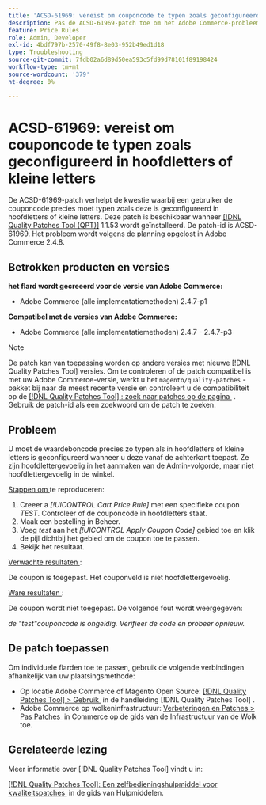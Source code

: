 ```yaml
---
title: 'ACSD-61969: vereist om couponcode te typen zoals geconfigureerd in hoofdletters of kleine letters'
description: Pas de ACSD-61969-patch toe om het Adobe Commerce-probleem op te lossen waarbij een gebruiker de couponcode precies moet typen zoals dit is geconfigureerd in hoofdletters of kleine letters.
feature: Price Rules
role: Admin, Developer
exl-id: 4bdf797b-2570-49f8-8e03-952b49ed1d18
type: Troubleshooting
source-git-commit: 7fdb02a6d89d50ea593c5fd99d78101f89198424
workflow-type: tm+mt
source-wordcount: '379'
ht-degree: 0%

---
```


# ACSD-61969: vereist om couponcode te typen zoals geconfigureerd in hoofdletters of kleine letters

De ACSD-61969-patch verhelpt de kwestie waarbij een gebruiker de couponcode precies moet typen zoals deze is geconfigureerd in hoofdletters of kleine letters. Deze patch is beschikbaar wanneer [[!DNL Quality Patches Tool (QPT)]](/help/tools/quality-patches-tool/quality-patches-tool-to-self-serve-quality-patches.md) 1.1.53 wordt geïnstalleerd. De patch-id is ACSD-61969. Het probleem wordt volgens de planning opgelost in Adobe Commerce 2.4.8.

## Betrokken producten en versies

**het flard wordt gecreeerd voor de versie van Adobe Commerce:**

* Adobe Commerce (alle implementatiemethoden) 2.4.7-p1

**Compatibel met de versies van Adobe Commerce:**

* Adobe Commerce (alle implementatiemethoden) 2.4.7 - 2.4.7-p3

>[!NOTE]
>
>De patch kan van toepassing worden op andere versies met nieuwe [!DNL Quality Patches Tool] versies. Om te controleren of de patch compatibel is met uw Adobe Commerce-versie, werkt u het `magento/quality-patches` -pakket bij naar de meest recente versie en controleert u de compatibiliteit op de [[!DNL Quality Patches Tool] : zoek naar patches op de pagina &#x200B;](https://experienceleague.adobe.com/tools/commerce-quality-patches/index.html?lang=nl-NL) . Gebruik de patch-id als een zoekwoord om de patch te zoeken.

## Probleem

U moet de waardeboncode precies zo typen als in hoofdletters of kleine letters is geconfigureerd wanneer u deze vanaf de achterkant toepast. Ze zijn hoofdlettergevoelig in het aanmaken van de Admin-volgorde, maar niet hoofdlettergevoelig in de winkel.

<u> Stappen om </u> te reproduceren:

1. Creeer a *[!UICONTROL Cart Price Rule]* met een specifieke coupon *TEST*. Controleer of de couponcode in hoofdletters staat.
1. Maak een bestelling in Beheer.
1. Voeg *test* aan het *[!UICONTROL Apply Coupon Code]* gebied toe en klik de pijl dichtbij het gebied om de coupon toe te passen.
1. Bekijk het resultaat.

<u> Verwachte resultaten </u>:

De coupon is toegepast. Het couponveld is niet hoofdlettergevoelig.

<u> Ware resultaten </u>:

De coupon wordt niet toegepast. De volgende fout wordt weergegeven:

*de &quot;test&quot;couponcode is ongeldig. Verifieer de code en probeer opnieuw.*

## De patch toepassen

Om individuele flarden toe te passen, gebruik de volgende verbindingen afhankelijk van uw plaatsingsmethode:

* Op locatie Adobe Commerce of Magento Open Source: [[!DNL Quality Patches Tool] > Gebruik &#x200B;](/help/tools/quality-patches-tool/usage.md) in de handleiding [!DNL Quality Patches Tool] .
* Adobe Commerce op wolkeninfrastructuur: [&#x200B; Verbeteringen en Patches > Pas Patches &#x200B;](https://experienceleague.adobe.com/docs/commerce-cloud-service/user-guide/develop/upgrade/apply-patches.html?lang=nl-NL) in Commerce op de gids van de Infrastructuur van de Wolk toe.

## Gerelateerde lezing

Meer informatie over [!DNL Quality Patches Tool] vindt u in:

[[!DNL Quality Patches Tool]: Een zelfbedieningshulpmiddel voor kwaliteitspatches &#x200B;](/help/tools/quality-patches-tool/quality-patches-tool-to-self-serve-quality-patches.md) in de gids van Hulpmiddelen.
